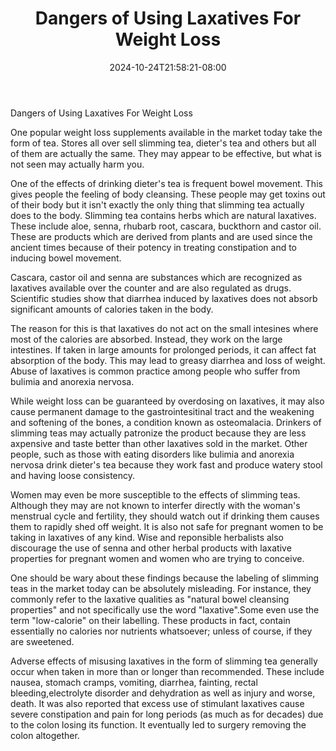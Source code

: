 ﻿---
title: "Dangers of Using Laxatives For Weight Loss"
date: 2024-10-24T21:58:21-08:00
description: "Weight Lloss Tips for Web Success"
featured_image: "/images/Weight Lloss.jpg"
tags: ["Weight Lloss"]
---

Dangers of Using Laxatives For Weight Loss

One popular weight loss supplements available in the market today take the form of tea. Stores all over sell slimming tea, dieter's tea and others but all of them are actually the same. They may appear to be effective, but what is not seen may actually harm you.

One of the effects of drinking dieter's tea is frequent bowel movement. This gives people the feeling of body cleansing. These people may get toxins out of their body but it isn't exactly the only thing that slimming tea actually does to the body. Slimming tea contains herbs which are natural laxatives. These include aloe, senna, rhubarb root, cascara, buckthorn and castor oil. These are products which are derived from plants and are used since the ancient times because of their potency in treating constipation and to inducing bowel movement.

Cascara, castor oil and senna are substances which are recognized as laxatives available over the counter and are also regulated as drugs. Scientific studies show that diarrhea induced by laxatives does not absorb significant amounts of calories taken in the body. 

The reason for this is that laxatives do not act on the small intesines where most of the calories are absorbed. Instead, they work on the large intestines. If taken in large amounts for prolonged periods, it can affect fat absorption of the body. This may lead to greasy diarrhea and loss of weight. Abuse of laxatives is common practice among people who suffer from bulimia and anorexia nervosa. 

While weight loss can be guaranteed by overdosing on laxatives, it may also cause permanent damage to the gastrointesitinal tract and the weakening and softening of the bones, a condition known as osteomalacia. Drinkers of slimming teas may actually patronize the product because they are less axpensive and taste better than other laxatives sold in the market. Other people, such as those with eating disorders like bulimia and anorexia nervosa drink dieter's tea because they work fast and produce watery stool and having loose consistency.

Women may even be more susceptible to the effects of slimming teas. Although they may are not known to interfer directly with the woman's menstrual cycle and fertility, they should watch out if drinking them causes them to rapidly shed off weight. It is also not safe for pregnant women to be taking in laxatives of any kind. Wise and reponsible herbalists also discourage the use of senna and other herbal products with laxative properties for pregnant women and women who are trying to conceive.  

One should be wary about these findings because the labeling of slimming teas in the market today can be absolutely misleading. For instance, they commonly refer to the laxative qualities as "natural bowel cleansing properties" and not specifically use the word "laxative".Some even use the term "low-calorie" on their labelling. These products in fact, contain essentially no calories nor nutrients whatsoever; unless of course, if they are sweetened.

Adverse effects of misusing laxatives in the form of slimming tea generally occur when taken in more than or longer than recommended. These include nausea, stomach cramps, vomiting, diarrhea, fainting, rectal bleeding,electrolyte disorder and dehydration as well as injury and worse, death. It was also reported that excess use of stimulant laxatives cause severe constipation and pain for long periods (as much as for decades) due to the colon losing its function. It eventually led to surgery removing the colon altogether.










